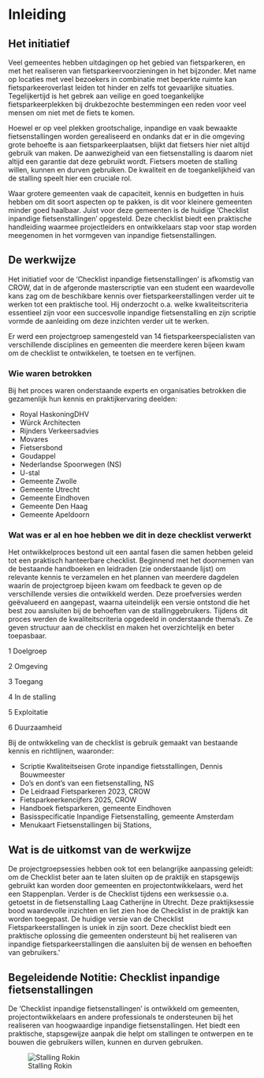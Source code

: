 # Inleiding

## Het initiatief
Veel gemeentes hebben uitdagingen op het gebied van
fietsparkeren, en met het realiseren van fietsparkeervoorzieningen
in het bijzonder. Met name op locaties met veel
bezoekers in combinatie met beperkte ruimte kan fietsparkeeroverlast
leiden tot hinder en zelfs tot gevaarlijke
situaties. Tegelijkertijd is het gebrek aan veilige en goed
toegankelijke fietsparkeerplekken bij drukbezochte bestemmingen
een reden voor veel mensen om niet met de fiets te
komen.

Hoewel er op veel plekken grootschalige, inpandige en vaak
bewaakte fietsenstallingen worden gerealiseerd en ondanks
dat er in die omgeving grote behoefte is aan fietsparkeerplaatsen,
blijkt dat fietsers hier niet altijd gebruik van maken.
De aanwezigheid van een fietsenstalling is daarom niet altijd
een garantie dat deze gebruikt wordt. Fietsers moeten de
stalling willen, kunnen en durven gebruiken. De kwaliteit en
de toegankelijkheid van de stalling speelt hier een cruciale rol.

Waar grotere gemeenten vaak de capaciteit, kennis en
budgetten in huis hebben om dit soort aspecten op te
pakken, is dit voor kleinere gemeenten minder goed
haalbaar. Juist voor deze gemeenten is de huidige ‘Checklist
inpandige fietsenstallingen’ opgesteld. Deze checklist biedt
een praktische handleiding waarmee projectleiders en
ontwikkelaars stap voor stap worden meegenomen in het
vormgeven van inpandige fietsenstallingen.


## De werkwijze
Het initiatief voor de ‘Checklist inpandige fietsenstallingen’ is
afkomstig van CROW, dat in de afgeronde masterscriptie van
een student een waardevolle kans zag om de beschikbare
kennis over fietsparkeerstallingen verder uit te werken tot een
praktische tool. Hij onderzocht o.a. welke kwaliteitscriteria
essentieel zijn voor een succesvolle inpandige fietsenstalling
en zijn scriptie vormde de aanleiding om deze inzichten
verder uit te werken. 

Er werd een projectgroep samengesteld
van 14 fietsparkeerspecialisten van verschillende disciplines
en gemeenten die meerdere keren bijeen kwam om de
checklist te ontwikkelen, te toetsen en te verfijnen.

### Wie waren betrokken
Bij het proces waren onderstaande experts en organisaties
betrokken die gezamenlijk hun kennis en praktijkervaring
deelden:

* Royal HaskoningDHV
* Würck Architecten
* Rijnders Verkeersadvies
* Movares
* Fietsersbond
* Goudappel
* Nederlandse Spoorwegen (NS)
* U-stal
* Gemeente Zwolle
* Gemeente Utrecht
* Gemeente Eindhoven
* Gemeente Den Haag
* Gemeente Apeldoorn


### Wat was er al en hoe hebben we dit in deze checklist verwerkt
Het ontwikkelproces bestond uit een aantal fasen die samen
hebben geleid tot een praktisch hanteerbare checklist.
Beginnend met het doornemen van de bestaande handboeken
en leidraden (zie onderstaande lijst) om relevante kennis
te verzamelen en het plannen van meerdere dagdelen
waarin de projectgroep bijeen kwam om feedback te geven
op de verschillende versies die ontwikkeld werden. Deze
proefversies werden geëvalueerd en aangepast, waarna
uiteindelijk een versie ontstond die het best zou aansluiten
bij de behoeften van de stallinggebruikers.
Tijdens dit proces werden de kwaliteitscriteria opgedeeld in
onderstaande thema’s. Ze geven structuur aan de checklist
en maken het overzichtelijk en beter toepasbaar.

1 Doelgroep

2 Omgeving

3 Toegang

4 In de stalling

5 Exploitatie

6 Duurzaamheid


Bij de ontwikkeling van de checklist is gebruik gemaakt van
bestaande kennis en richtlijnen, waaronder:

* Scriptie Kwaliteitseisen Grote inpandige fietsstallingen,
Dennis Bouwmeester
* Do’s en dont’s van een fietsenstalling, NS
* De Leidraad Fietsparkeren 2023, CROW
* Fietsparkeerkencijfers 2025, CROW
* Handboek fietsparkeren, gemeente Eindhoven
* Basisspecificatie Inpandige Fietsenstalling, gemeente
Amsterdam
* Menukaart Fietsenstallingen bij Stations, 


## Wat is de uitkomst van de werkwijze
De projectgroepsessies hebben ook tot een belangrijke
aanpassing geleidt: om de Checklist beter aan te laten
sluiten op de praktijk en stapsgewijs gebruikt kan worden
door gemeenten en projectontwikkelaars, werd het een
Stappenplan. Verder is de Checklist tijdens een werksessie
o.a. getoetst in de fietsenstalling Laag Catherijne in Utrecht.
Deze praktijksessie bood waardevolle inzichten en liet zien
hoe de Checklist in de praktijk kan worden toegepast. De
huidige versie van de Checklist Fietsparkeerstallingen is
uniek in zijn soort. Deze checklist biedt een praktische
oplossing die gemeenten ondersteunt bij het realiseren van
inpandige fietsparkeerstallingen die aansluiten bij de wensen
en behoeften van gebruikers.'

## Begeleidende Notitie: Checklist inpandige fietsenstallingen
De ‘Checklist inpandige fietsenstallingen’ is ontwikkeld om
gemeenten, projectontwikkelaars en andere professionals te
ondersteunen bij het realiseren van hoogwaardige inpandige
fietsenstallingen. Het biedt een praktische, stapsgewijze
aanpak die helpt om stallingen te ontwerpen en te bouwen
die gebruikers willen, kunnen en durven gebruiken.



<figure id="figure">
  <img src="../images/Stalling-Rokin.JPG" alt="Stalling Rokin" />
  <figcaption>Stalling Rokin</figcaption>
</figure>

